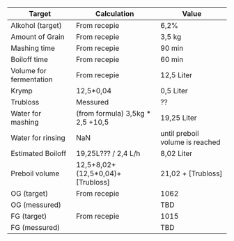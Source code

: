 |Target						|Calculation| Value|
|---							|---			 |--- |
|Alkohol (target)			|From recepie	 |6,2%|
|Amount of Grain				|From recepie	 |3,5 kg|
|Mashing time					|From recepie	 |90 min|
|Boiloff time					|From recepie	 |60 min|
|Volume for fermentation	|From recepie |12,5 Liter|
|Krymp							|12,5*0,04   |0,5 Liter|
|Trubloss						|Messured    |??|
|Water for mashing			|(from formula) 3,5kg * 2,5 +10,5 |19,25 Liter|
|Water for rinsing			| NaN | until preboil volume is reached |
|Estimated Boiloff			| 19,25L??? / 2,4 L/h |8,02 Liter|
|Preboil volume				|12,5+8,02+(12,5*0,04)+[Trubloss] |21,02 + [Trubloss]|
|OG (target)					|From recepie|1062|
|OG	 (messured)				||TBD|
|FG (target)					|From recepie|1015|
|FG	 (messured)				||TBD|

